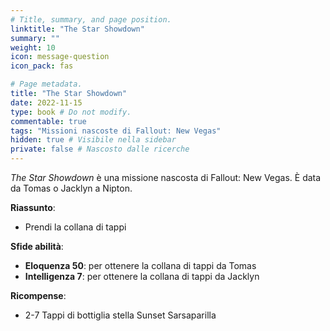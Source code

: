 ```yaml
---
# Title, summary, and page position.
linktitle: "The Star Showdown" 
summary: ""
weight: 10
icon: message-question
icon_pack: fas

# Page metadata.
title: "The Star Showdown"
date: 2022-11-15
type: book # Do not modify.
commentable: true
tags: "Missioni nascoste di Fallout: New Vegas"
hidden: true # Visibile nella sidebar
private: false # Nascosto dalle ricerche
---
```


<div class="fnv">


*The Star Showdown* è una missione nascosta di Fallout: New Vegas. È data da Tomas o Jacklyn a Nipton.


**Riassunto**:
- Prendi la collana di tappi


**Sfide abilità**:
- **Eloquenza 50**: per ottenere la collana di tappi da Tomas
- **Intelligenza 7**: per ottenere la collana di tappi da Jacklyn


**Ricompense**:
- 2-7 Tappi di bottiglia stella Sunset Sarsaparilla


</div>


